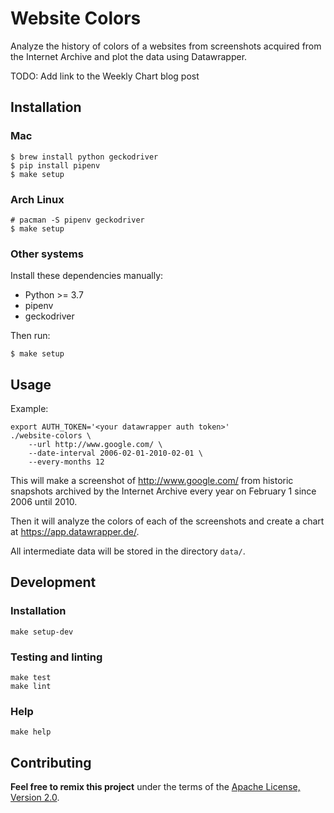 # Website Colors

Analyze the history of colors of a websites from screenshots acquired from the
Internet Archive and plot the data using Datawrapper.

TODO: Add link to the Weekly Chart blog post

## Installation

### Mac

``` shell
$ brew install python geckodriver
$ pip install pipenv
$ make setup
```

### Arch Linux

``` shell
# pacman -S pipenv geckodriver
$ make setup
```

### Other systems

Install these dependencies manually:

- Python >= 3.7
- pipenv
- geckodriver

Then run:

``` shell
$ make setup
```

## Usage

Example:

``` shell
export AUTH_TOKEN='<your datawrapper auth token>'
./website-colors \
    --url http://www.google.com/ \
    --date-interval 2006-02-01-2010-02-01 \
    --every-months 12
```

This will make a screenshot of <http://www.google.com/> from historic snapshots
archived by the Internet Archive every year on February 1 since 2006 until 2010.

Then it will analyze the colors of each of the screenshots and create a chart at
<https://app.datawrapper.de/>.

All intermediate data will be stored in the directory `data/`.

## Development

### Installation

``` shell
make setup-dev
```

### Testing and linting

``` shell
make test
make lint
```

### Help

``` shell
make help
```

## Contributing

__Feel free to remix this project__ under the terms of the [Apache License,
Version 2.0](http://www.apache.org/licenses/LICENSE-2.0).
